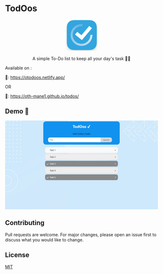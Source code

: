 # TodOos
<div align="center"><img alt="Orticle Logo" src="https://github.com/Oth-mane1/todos/blob/main/favicon.ico" /></div>
<p align="center">A simple To-Do list to keep all your day's task 👀✨</p>

Available on :

🔗: https://otodoos.netlify.app/

OR

🔗: https://oth-mane1.github.io/todos/

## Demo 🎲
![Orticle Dark](https://github.com/Oth-mane1/todos/blob/main/images/Todos_Demo.jpg)

## Contributing
Pull requests are welcome. For major changes, please open an issue first to discuss what you would like to change.

## License
[MIT](https://github.com/Oth-mane1/todos/blob/main/LICENSE)
